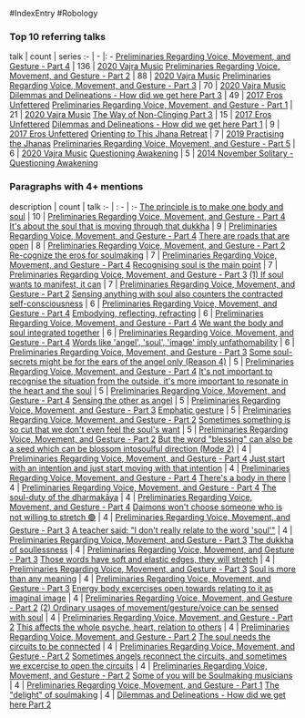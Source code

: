 #IndexEntry #Robology

### Top 10 referring talks
talk | count | series
:- | - |: -
<a data-href="Preliminaries Regarding Voice, Movement, and Gesture - Part 4" href="Preliminaries+Regarding+Voice%2C+Movement%2C+and+Gesture+-+Part+4" class="internal-link" target="_blank" rel="noopener">Preliminaries Regarding Voice, Movement, and Gesture - Part 4</a> | 136 | <a data-href="2020 Vajra Music" href="2020+Vajra+Music" class="internal-link" target="_blank" rel="noopener">2020 Vajra Music</a>
<a data-href="Preliminaries Regarding Voice, Movement, and Gesture - Part 2" href="Preliminaries+Regarding+Voice%2C+Movement%2C+and+Gesture+-+Part+2" class="internal-link" target="_blank" rel="noopener">Preliminaries Regarding Voice, Movement, and Gesture - Part 2</a> | 88 | <a data-href="2020 Vajra Music" href="2020+Vajra+Music" class="internal-link" target="_blank" rel="noopener">2020 Vajra Music</a>
<a data-href="Preliminaries Regarding Voice, Movement, and Gesture - Part 3" href="Preliminaries+Regarding+Voice%2C+Movement%2C+and+Gesture+-+Part+3" class="internal-link" target="_blank" rel="noopener">Preliminaries Regarding Voice, Movement, and Gesture - Part 3</a> | 70 | <a data-href="2020 Vajra Music" href="2020+Vajra+Music" class="internal-link" target="_blank" rel="noopener">2020 Vajra Music</a>
<a data-href="Dilemmas and Delineations - How did we get here Part 3" href="Dilemmas+and+Delineations+-+How+did+we+get+here+Part+3" class="internal-link" target="_blank" rel="noopener">Dilemmas and Delineations - How did we get here Part 3</a> | 49 | <a data-href="2017 Eros Unfettered" href="2017+Eros+Unfettered" class="internal-link" target="_blank" rel="noopener">2017 Eros Unfettered</a>
<a data-href="Preliminaries Regarding Voice, Movement, and Gesture - Part 1" href="Preliminaries+Regarding+Voice%2C+Movement%2C+and+Gesture+-+Part+1" class="internal-link" target="_blank" rel="noopener">Preliminaries Regarding Voice, Movement, and Gesture - Part 1</a> | 21 | <a data-href="2020 Vajra Music" href="2020+Vajra+Music" class="internal-link" target="_blank" rel="noopener">2020 Vajra Music</a>
<a data-href="The Way of Non-Clinging Part 3" href="The+Way+of+Non-Clinging+Part+3" class="internal-link" target="_blank" rel="noopener">The Way of Non-Clinging Part 3</a> | 15 | <a data-href="2017 Eros Unfettered" href="2017+Eros+Unfettered" class="internal-link" target="_blank" rel="noopener">2017 Eros Unfettered</a>
<a data-href="Dilemmas and Delineations - How did we get here Part 1" href="Dilemmas+and+Delineations+-+How+did+we+get+here+Part+1" class="internal-link" target="_blank" rel="noopener">Dilemmas and Delineations - How did we get here Part 1</a> | 9 | <a data-href="2017 Eros Unfettered" href="2017+Eros+Unfettered" class="internal-link" target="_blank" rel="noopener">2017 Eros Unfettered</a>
<a data-href="Orienting to This Jhana Retreat" href="Orienting+to+This+Jhana+Retreat" class="internal-link" target="_blank" rel="noopener">Orienting to This Jhana Retreat</a> | 7 | <a data-href="2019 Practising the Jhanas" href="2019+Practising+the+Jhanas" class="internal-link" target="_blank" rel="noopener">2019 Practising the Jhanas</a>
<a data-href="Preliminaries Regarding Voice, Movement, and Gesture - Part 5" href="Preliminaries+Regarding+Voice%2C+Movement%2C+and+Gesture+-+Part+5" class="internal-link" target="_blank" rel="noopener">Preliminaries Regarding Voice, Movement, and Gesture - Part 5</a> | 6 | <a data-href="2020 Vajra Music" href="2020+Vajra+Music" class="internal-link" target="_blank" rel="noopener">2020 Vajra Music</a>
<a data-href="Questioning Awakening" href="Questioning+Awakening" class="internal-link" target="_blank" rel="noopener">Questioning Awakening</a> | 5 | <a data-href="2014 November Solitary - Questioning Awakening" href="2014+November+Solitary+-+Questioning+Awakening" class="internal-link" target="_blank" rel="noopener">2014 November Solitary - Questioning Awakening</a>

### Paragraphs with 4+ mentions
description | count | talk
:- | : - | :-
<a aria-label-position="top" aria-label="Preliminaries Regarding Voice, Movement, and Gesture - Part 4 > The principle is to make one body and soul" data-href="Preliminaries Regarding Voice, Movement, and Gesture - Part 4#The principle is to make one body and soul" href="Preliminaries+Regarding+Voice%2C+Movement%2C+and+Gesture+-+Part+4#The+principle+is+to+make+one+body+and+soul" class="internal-link" target="_blank" rel="noopener">The principle is to make one body and soul</a> | 10 | <a data-href="Preliminaries Regarding Voice, Movement, and Gesture - Part 4" href="Preliminaries+Regarding+Voice%2C+Movement%2C+and+Gesture+-+Part+4" class="internal-link" target="_blank" rel="noopener">Preliminaries Regarding Voice, Movement, and Gesture - Part 4</a>
<a aria-label-position="top" aria-label="Preliminaries Regarding Voice, Movement, and Gesture - Part 4 > Its about the soul that is moving through that dukkha" data-href="Preliminaries Regarding Voice, Movement, and Gesture - Part 4#Its about the soul that is moving through that dukkha" href="Preliminaries+Regarding+Voice%2C+Movement%2C+and+Gesture+-+Part+4#It%27s+about+the+soul+that+is+moving+through+that+dukkha" class="internal-link" target="_blank" rel="noopener">It&#x27;s about the soul that is moving through that dukkha</a> | 9 | <a data-href="Preliminaries Regarding Voice, Movement, and Gesture - Part 4" href="Preliminaries+Regarding+Voice%2C+Movement%2C+and+Gesture+-+Part+4" class="internal-link" target="_blank" rel="noopener">Preliminaries Regarding Voice, Movement, and Gesture - Part 4</a>
<a aria-label-position="top" aria-label="Preliminaries Regarding Voice, Movement, and Gesture - Part 2 > There are roads that are open" data-href="Preliminaries Regarding Voice, Movement, and Gesture - Part 2#There are roads that are open" href="Preliminaries+Regarding+Voice%2C+Movement%2C+and+Gesture+-+Part+2#There+are+roads+that+are+open" class="internal-link" target="_blank" rel="noopener">There are roads that are open</a> | 8 | <a data-href="Preliminaries Regarding Voice, Movement, and Gesture - Part 2" href="Preliminaries+Regarding+Voice%2C+Movement%2C+and+Gesture+-+Part+2" class="internal-link" target="_blank" rel="noopener">Preliminaries Regarding Voice, Movement, and Gesture - Part 2</a>
<a aria-label-position="top" aria-label="Preliminaries Regarding Voice, Movement, and Gesture - Part 4 > Re-cognize the eros for soulmaking" data-href="Preliminaries Regarding Voice, Movement, and Gesture - Part 4#Re-cognize the eros for soulmaking" href="Preliminaries+Regarding+Voice%2C+Movement%2C+and+Gesture+-+Part+4#Re-cognize+the+eros+for+soulmaking" class="internal-link" target="_blank" rel="noopener">Re-cognize the eros for soulmaking</a> | 7 | <a data-href="Preliminaries Regarding Voice, Movement, and Gesture - Part 4" href="Preliminaries+Regarding+Voice%2C+Movement%2C+and+Gesture+-+Part+4" class="internal-link" target="_blank" rel="noopener">Preliminaries Regarding Voice, Movement, and Gesture - Part 4</a>
<a aria-label-position="top" aria-label="Preliminaries Regarding Voice, Movement, and Gesture - Part 3 > Recognising soul is the main point" data-href="Preliminaries Regarding Voice, Movement, and Gesture - Part 3#Recognising soul is the main point" href="Preliminaries+Regarding+Voice%2C+Movement%2C+and+Gesture+-+Part+3#Recognising+soul+is+the+main+point" class="internal-link" target="_blank" rel="noopener">Recognising soul is the main point</a> | 7 | <a data-href="Preliminaries Regarding Voice, Movement, and Gesture - Part 3" href="Preliminaries+Regarding+Voice%2C+Movement%2C+and+Gesture+-+Part+3" class="internal-link" target="_blank" rel="noopener">Preliminaries Regarding Voice, Movement, and Gesture - Part 3</a>
<a aria-label-position="top" aria-label="Preliminaries Regarding Voice, Movement, and Gesture - Part 2 > 1 If soul wants to manifest it can" data-href="Preliminaries Regarding Voice, Movement, and Gesture - Part 2#1 If soul wants to manifest it can" href="Preliminaries+Regarding+Voice%2C+Movement%2C+and+Gesture+-+Part+2#1+If+soul+wants+to+manifest+it+can" class="internal-link" target="_blank" rel="noopener">(1) If soul wants to manifest, it can</a> | 7 | <a data-href="Preliminaries Regarding Voice, Movement, and Gesture - Part 2" href="Preliminaries+Regarding+Voice%2C+Movement%2C+and+Gesture+-+Part+2" class="internal-link" target="_blank" rel="noopener">Preliminaries Regarding Voice, Movement, and Gesture - Part 2</a>
<a aria-label-position="top" aria-label="Preliminaries Regarding Voice, Movement, and Gesture - Part 4 > Sensing anything with soul also counters the contracted self-consciousness" data-href="Preliminaries Regarding Voice, Movement, and Gesture - Part 4#Sensing anything with soul also counters the contracted self-consciousness" href="Preliminaries+Regarding+Voice%2C+Movement%2C+and+Gesture+-+Part+4#Sensing+anything+with+soul+also+counters+the+contracted+self-consciousness" class="internal-link" target="_blank" rel="noopener">Sensing anything with soul also counters the contracted self-consciousness</a> | 6 | <a data-href="Preliminaries Regarding Voice, Movement, and Gesture - Part 4" href="Preliminaries+Regarding+Voice%2C+Movement%2C+and+Gesture+-+Part+4" class="internal-link" target="_blank" rel="noopener">Preliminaries Regarding Voice, Movement, and Gesture - Part 4</a>
<a aria-label-position="top" aria-label="Preliminaries Regarding Voice, Movement, and Gesture - Part 4 > Embodying reflecting refracting" data-href="Preliminaries Regarding Voice, Movement, and Gesture - Part 4#Embodying reflecting refracting" href="Preliminaries+Regarding+Voice%2C+Movement%2C+and+Gesture+-+Part+4#Embodying+reflecting+refracting" class="internal-link" target="_blank" rel="noopener">Embodying, reflecting, refracting</a> | 6 | <a data-href="Preliminaries Regarding Voice, Movement, and Gesture - Part 4" href="Preliminaries+Regarding+Voice%2C+Movement%2C+and+Gesture+-+Part+4" class="internal-link" target="_blank" rel="noopener">Preliminaries Regarding Voice, Movement, and Gesture - Part 4</a>
<a aria-label-position="top" aria-label="Preliminaries Regarding Voice, Movement, and Gesture - Part 4 > We want the body and soul integrated together" data-href="Preliminaries Regarding Voice, Movement, and Gesture - Part 4#We want the body and soul integrated together" href="Preliminaries+Regarding+Voice%2C+Movement%2C+and+Gesture+-+Part+4#We+want+the+body+and+soul+integrated+together" class="internal-link" target="_blank" rel="noopener">We want the body and soul integrated together</a> | 6 | <a data-href="Preliminaries Regarding Voice, Movement, and Gesture - Part 4" href="Preliminaries+Regarding+Voice%2C+Movement%2C+and+Gesture+-+Part+4" class="internal-link" target="_blank" rel="noopener">Preliminaries Regarding Voice, Movement, and Gesture - Part 4</a>
<a aria-label-position="top" aria-label="Preliminaries Regarding Voice, Movement, and Gesture - Part 3 > Words like angel soul image imply unfathomability" data-href="Preliminaries Regarding Voice, Movement, and Gesture - Part 3#Words like angel soul image imply unfathomability" href="Preliminaries+Regarding+Voice%2C+Movement%2C+and+Gesture+-+Part+3#Words+like+%27angel%27+%27soul%27+%27image%27+imply+unfathomability" class="internal-link" target="_blank" rel="noopener">Words like &#x27;angel&#x27;, &#x27;soul&#x27;, &#x27;image&#x27; imply unfathomability</a> | 6 | <a data-href="Preliminaries Regarding Voice, Movement, and Gesture - Part 3" href="Preliminaries+Regarding+Voice%2C+Movement%2C+and+Gesture+-+Part+3" class="internal-link" target="_blank" rel="noopener">Preliminaries Regarding Voice, Movement, and Gesture - Part 3</a>
<a aria-label-position="top" aria-label="Preliminaries Regarding Voice, Movement, and Gesture - Part 4 > Some soul-secrets might be for the ears of the angel only Reason 4" data-href="Preliminaries Regarding Voice, Movement, and Gesture - Part 4#Some soul-secrets might be for the ears of the angel only Reason 4" href="Preliminaries+Regarding+Voice%2C+Movement%2C+and+Gesture+-+Part+4#Some+soul-secrets+might+be+for+the+ears+of+the+angel+only+Reason+4" class="internal-link" target="_blank" rel="noopener">Some soul-secrets might be for the ears of the angel only (Reason 4)</a> | 5 | <a data-href="Preliminaries Regarding Voice, Movement, and Gesture - Part 4" href="Preliminaries+Regarding+Voice%2C+Movement%2C+and+Gesture+-+Part+4" class="internal-link" target="_blank" rel="noopener">Preliminaries Regarding Voice, Movement, and Gesture - Part 4</a>
<a aria-label-position="top" aria-label="Preliminaries Regarding Voice, Movement, and Gesture - Part 4 > Its not important to recognise the situation from the outside its more important to resonate in the heart and the soul" data-href="Preliminaries Regarding Voice, Movement, and Gesture - Part 4#Its not important to recognise the situation from the outside its more important to resonate in the heart and the soul" href="Preliminaries+Regarding+Voice%2C+Movement%2C+and+Gesture+-+Part+4#It%27s+not+important+to+recognise+the+situation+from+the+outside+it%27s+more+important+to+resonate+in+the+heart+and+the+soul" class="internal-link" target="_blank" rel="noopener">It&#x27;s not important to recognise the situation from the outside, it&#x27;s more important to resonate in the heart and the soul</a> | 5 | <a data-href="Preliminaries Regarding Voice, Movement, and Gesture - Part 4" href="Preliminaries+Regarding+Voice%2C+Movement%2C+and+Gesture+-+Part+4" class="internal-link" target="_blank" rel="noopener">Preliminaries Regarding Voice, Movement, and Gesture - Part 4</a>
<a aria-label-position="top" aria-label="Preliminaries Regarding Voice, Movement, and Gesture - Part 3 > Sensing the other as angel" data-href="Preliminaries Regarding Voice, Movement, and Gesture - Part 3#Sensing the other as angel" href="Preliminaries+Regarding+Voice%2C+Movement%2C+and+Gesture+-+Part+3#Sensing+the+other+as+angel" class="internal-link" target="_blank" rel="noopener">Sensing the other as angel</a> | 5 | <a data-href="Preliminaries Regarding Voice, Movement, and Gesture - Part 3" href="Preliminaries+Regarding+Voice%2C+Movement%2C+and+Gesture+-+Part+3" class="internal-link" target="_blank" rel="noopener">Preliminaries Regarding Voice, Movement, and Gesture - Part 3</a>
<a aria-label-position="top" aria-label="Preliminaries Regarding Voice, Movement, and Gesture - Part 2 > Emphatic gesture" data-href="Preliminaries Regarding Voice, Movement, and Gesture - Part 2#Emphatic gesture" href="Preliminaries+Regarding+Voice%2C+Movement%2C+and+Gesture+-+Part+2#Emphatic+gesture" class="internal-link" target="_blank" rel="noopener">Emphatic gesture</a> | 5 | <a data-href="Preliminaries Regarding Voice, Movement, and Gesture - Part 2" href="Preliminaries+Regarding+Voice%2C+Movement%2C+and+Gesture+-+Part+2" class="internal-link" target="_blank" rel="noopener">Preliminaries Regarding Voice, Movement, and Gesture - Part 2</a>
<a aria-label-position="top" aria-label="Preliminaries Regarding Voice, Movement, and Gesture - Part 2 > Sometimes something is so cut that we dont even feel the souls want" data-href="Preliminaries Regarding Voice, Movement, and Gesture - Part 2#Sometimes something is so cut that we dont even feel the souls want" href="Preliminaries+Regarding+Voice%2C+Movement%2C+and+Gesture+-+Part+2#Sometimes+something+is+so+cut+that+we+don%27t+even+feel+the+soul%27s+want" class="internal-link" target="_blank" rel="noopener">Sometimes something is so cut that we don&#x27;t even feel the soul&#x27;s want</a> | 5 | <a data-href="Preliminaries Regarding Voice, Movement, and Gesture - Part 2" href="Preliminaries+Regarding+Voice%2C+Movement%2C+and+Gesture+-+Part+2" class="internal-link" target="_blank" rel="noopener">Preliminaries Regarding Voice, Movement, and Gesture - Part 2</a>
<a aria-label-position="top" aria-label="Preliminaries Regarding Voice, Movement, and Gesture - Part 4 > But the word blessing can also be a seed which can be blossom intosoulful direction Mode 2" data-href="Preliminaries Regarding Voice, Movement, and Gesture - Part 4#But the word blessing can also be a seed which can be blossom intosoulful direction Mode 2" href="Preliminaries+Regarding+Voice%2C+Movement%2C+and+Gesture+-+Part+4#But+the+word+%22blessing%22+can+also+be+a+seed+which+can+be+blossom+intosoulful+direction+Mode+2" class="internal-link" target="_blank" rel="noopener">But the word &quot;blessing&quot; can also be a seed which can be blossom intosoulful direction (Mode 2)</a> | 4 | <a data-href="Preliminaries Regarding Voice, Movement, and Gesture - Part 4" href="Preliminaries+Regarding+Voice%2C+Movement%2C+and+Gesture+-+Part+4" class="internal-link" target="_blank" rel="noopener">Preliminaries Regarding Voice, Movement, and Gesture - Part 4</a>
<a aria-label-position="top" aria-label="Preliminaries Regarding Voice, Movement, and Gesture - Part 4 > Just start with an intention and just start moving with that intention" data-href="Preliminaries Regarding Voice, Movement, and Gesture - Part 4#Just start with an intention and just start moving with that intention" href="Preliminaries+Regarding+Voice%2C+Movement%2C+and+Gesture+-+Part+4#Just+start+with+an+intention+and+just+start+moving+with+that+intention" class="internal-link" target="_blank" rel="noopener">Just start with an intention and just start moving with that intention</a> | 4 | <a data-href="Preliminaries Regarding Voice, Movement, and Gesture - Part 4" href="Preliminaries+Regarding+Voice%2C+Movement%2C+and+Gesture+-+Part+4" class="internal-link" target="_blank" rel="noopener">Preliminaries Regarding Voice, Movement, and Gesture - Part 4</a>
<a aria-label-position="top" aria-label="Preliminaries Regarding Voice, Movement, and Gesture - Part 4 > Theres a body in there" data-href="Preliminaries Regarding Voice, Movement, and Gesture - Part 4#Theres a body in there" href="Preliminaries+Regarding+Voice%2C+Movement%2C+and+Gesture+-+Part+4#There%27s+a+body+in+there" class="internal-link" target="_blank" rel="noopener">There&#x27;s a body in there</a> | 4 | <a data-href="Preliminaries Regarding Voice, Movement, and Gesture - Part 4" href="Preliminaries+Regarding+Voice%2C+Movement%2C+and+Gesture+-+Part+4" class="internal-link" target="_blank" rel="noopener">Preliminaries Regarding Voice, Movement, and Gesture - Part 4</a>
<a aria-label-position="top" aria-label="Preliminaries Regarding Voice, Movement, and Gesture - Part 4 > The soul-duty of the dharmakāya" data-href="Preliminaries Regarding Voice, Movement, and Gesture - Part 4#The soul-duty of the dharmakāya" href="Preliminaries+Regarding+Voice%2C+Movement%2C+and+Gesture+-+Part+4#The+soul-duty+of+the+dharmak%C4%81ya" class="internal-link" target="_blank" rel="noopener">The soul-duty of the dharmakāya</a> | 4 | <a data-href="Preliminaries Regarding Voice, Movement, and Gesture - Part 4" href="Preliminaries+Regarding+Voice%2C+Movement%2C+and+Gesture+-+Part+4" class="internal-link" target="_blank" rel="noopener">Preliminaries Regarding Voice, Movement, and Gesture - Part 4</a>
<a aria-label-position="top" aria-label="Preliminaries Regarding Voice, Movement, and Gesture - Part 3 > Daimons wont choose someone who is not willing to stretch 🟢" data-href="Preliminaries Regarding Voice, Movement, and Gesture - Part 3#Daimons wont choose someone who is not willing to stretch 🟢" href="Preliminaries+Regarding+Voice%2C+Movement%2C+and+Gesture+-+Part+3#Daimons+won%27t+choose+someone+who+is+not+willing+to+stretch+%F0%9F%9F%A2" class="internal-link" target="_blank" rel="noopener">Daimons won&#x27;t choose someone who is not willing to stretch 🟢</a> | 4 | <a data-href="Preliminaries Regarding Voice, Movement, and Gesture - Part 3" href="Preliminaries+Regarding+Voice%2C+Movement%2C+and+Gesture+-+Part+3" class="internal-link" target="_blank" rel="noopener">Preliminaries Regarding Voice, Movement, and Gesture - Part 3</a>
<a aria-label-position="top" aria-label="Preliminaries Regarding Voice, Movement, and Gesture - Part 3 > A teacher said I dont really relate to the word soul" data-href="Preliminaries Regarding Voice, Movement, and Gesture - Part 3#A teacher said I dont really relate to the word soul" href="Preliminaries+Regarding+Voice%2C+Movement%2C+and+Gesture+-+Part+3#A+teacher+said+%22I+don%27t+really+relate+to+the+word+%27soul%27%22" class="internal-link" target="_blank" rel="noopener">A teacher said: &quot;I don&#x27;t really relate to the word &#x27;soul&#x27;&quot;</a> | 4 | <a data-href="Preliminaries Regarding Voice, Movement, and Gesture - Part 3" href="Preliminaries+Regarding+Voice%2C+Movement%2C+and+Gesture+-+Part+3" class="internal-link" target="_blank" rel="noopener">Preliminaries Regarding Voice, Movement, and Gesture - Part 3</a>
<a aria-label-position="top" aria-label="Preliminaries Regarding Voice, Movement, and Gesture - Part 3 > The dukkha of soullessness" data-href="Preliminaries Regarding Voice, Movement, and Gesture - Part 3#The dukkha of soullessness" href="Preliminaries+Regarding+Voice%2C+Movement%2C+and+Gesture+-+Part+3#The+dukkha+of+soullessness" class="internal-link" target="_blank" rel="noopener">The dukkha of soullessness</a> | 4 | <a data-href="Preliminaries Regarding Voice, Movement, and Gesture - Part 3" href="Preliminaries+Regarding+Voice%2C+Movement%2C+and+Gesture+-+Part+3" class="internal-link" target="_blank" rel="noopener">Preliminaries Regarding Voice, Movement, and Gesture - Part 3</a>
<a aria-label-position="top" aria-label="Preliminaries Regarding Voice, Movement, and Gesture - Part 3 > Those words have soft and elastic edges they will stretch" data-href="Preliminaries Regarding Voice, Movement, and Gesture - Part 3#Those words have soft and elastic edges they will stretch" href="Preliminaries+Regarding+Voice%2C+Movement%2C+and+Gesture+-+Part+3#Those+words+have+soft+and+elastic+edges+they+will+stretch" class="internal-link" target="_blank" rel="noopener">Those words have soft and elastic edges, they will stretch</a> | 4 | <a data-href="Preliminaries Regarding Voice, Movement, and Gesture - Part 3" href="Preliminaries+Regarding+Voice%2C+Movement%2C+and+Gesture+-+Part+3" class="internal-link" target="_blank" rel="noopener">Preliminaries Regarding Voice, Movement, and Gesture - Part 3</a>
<a aria-label-position="top" aria-label="Preliminaries Regarding Voice, Movement, and Gesture - Part 3 > Soul is more than any meaning" data-href="Preliminaries Regarding Voice, Movement, and Gesture - Part 3#Soul is more than any meaning" href="Preliminaries+Regarding+Voice%2C+Movement%2C+and+Gesture+-+Part+3#Soul+is+more+than+any+meaning" class="internal-link" target="_blank" rel="noopener">Soul is more than any meaning</a> | 4 | <a data-href="Preliminaries Regarding Voice, Movement, and Gesture - Part 3" href="Preliminaries+Regarding+Voice%2C+Movement%2C+and+Gesture+-+Part+3" class="internal-link" target="_blank" rel="noopener">Preliminaries Regarding Voice, Movement, and Gesture - Part 3</a>
<a aria-label-position="top" aria-label="Preliminaries Regarding Voice, Movement, and Gesture - Part 2 > Energy body excercises open towards relating to it as imaginal image" data-href="Preliminaries Regarding Voice, Movement, and Gesture - Part 2#Energy body excercises open towards relating to it as imaginal image" href="Preliminaries+Regarding+Voice%2C+Movement%2C+and+Gesture+-+Part+2#Energy+body+excercises+open+towards+relating+to+it+as+imaginal+image" class="internal-link" target="_blank" rel="noopener">Energy body excercises open towards relating to it as imaginal image</a> | 4 | <a data-href="Preliminaries Regarding Voice, Movement, and Gesture - Part 2" href="Preliminaries+Regarding+Voice%2C+Movement%2C+and+Gesture+-+Part+2" class="internal-link" target="_blank" rel="noopener">Preliminaries Regarding Voice, Movement, and Gesture - Part 2</a>
<a aria-label-position="top" aria-label="Preliminaries Regarding Voice, Movement, and Gesture - Part 2 > 2 Ordinary usages of movement gesture voice can be sensed with soul" data-href="Preliminaries Regarding Voice, Movement, and Gesture - Part 2#2 Ordinary usages of movement gesture voice can be sensed with soul" href="Preliminaries+Regarding+Voice%2C+Movement%2C+and+Gesture+-+Part+2#2+Ordinary+usages+of+movement+gesture+voice+can+be+sensed+with+soul" class="internal-link" target="_blank" rel="noopener">(2) Ordinary usages of movement/gesture/voice can be sensed with soul</a> | 4 | <a data-href="Preliminaries Regarding Voice, Movement, and Gesture - Part 2" href="Preliminaries+Regarding+Voice%2C+Movement%2C+and+Gesture+-+Part+2" class="internal-link" target="_blank" rel="noopener">Preliminaries Regarding Voice, Movement, and Gesture - Part 2</a>
<a aria-label-position="top" aria-label="Preliminaries Regarding Voice, Movement, and Gesture - Part 2 > This affects the whole psyche heart relation to others" data-href="Preliminaries Regarding Voice, Movement, and Gesture - Part 2#This affects the whole psyche heart relation to others" href="Preliminaries+Regarding+Voice%2C+Movement%2C+and+Gesture+-+Part+2#This+affects+the+whole+psyche+heart+relation+to+others" class="internal-link" target="_blank" rel="noopener">This affects the whole psyche, heart, relation to others</a> | 4 | <a data-href="Preliminaries Regarding Voice, Movement, and Gesture - Part 2" href="Preliminaries+Regarding+Voice%2C+Movement%2C+and+Gesture+-+Part+2" class="internal-link" target="_blank" rel="noopener">Preliminaries Regarding Voice, Movement, and Gesture - Part 2</a>
<a aria-label-position="top" aria-label="Preliminaries Regarding Voice, Movement, and Gesture - Part 2 > The soul needs the circuits to be connected" data-href="Preliminaries Regarding Voice, Movement, and Gesture - Part 2#The soul needs the circuits to be connected" href="Preliminaries+Regarding+Voice%2C+Movement%2C+and+Gesture+-+Part+2#The+soul+needs+the+circuits+to+be+connected" class="internal-link" target="_blank" rel="noopener">The soul needs the circuits to be connected</a> | 4 | <a data-href="Preliminaries Regarding Voice, Movement, and Gesture - Part 2" href="Preliminaries+Regarding+Voice%2C+Movement%2C+and+Gesture+-+Part+2" class="internal-link" target="_blank" rel="noopener">Preliminaries Regarding Voice, Movement, and Gesture - Part 2</a>
<a aria-label-position="top" aria-label="Preliminaries Regarding Voice, Movement, and Gesture - Part 2 > Sometimes angels reconnect the circuits and sometimes we excercise to open the circuits" data-href="Preliminaries Regarding Voice, Movement, and Gesture - Part 2#Sometimes angels reconnect the circuits and sometimes we excercise to open the circuits" href="Preliminaries+Regarding+Voice%2C+Movement%2C+and+Gesture+-+Part+2#Sometimes+angels+reconnect+the+circuits+and+sometimes+we+excercise+to+open+the+circuits" class="internal-link" target="_blank" rel="noopener">Sometimes angels reconnect the circuits, and sometimes we excercise to open the circuits</a> | 4 | <a data-href="Preliminaries Regarding Voice, Movement, and Gesture - Part 2" href="Preliminaries+Regarding+Voice%2C+Movement%2C+and+Gesture+-+Part+2" class="internal-link" target="_blank" rel="noopener">Preliminaries Regarding Voice, Movement, and Gesture - Part 2</a>
<a aria-label-position="top" aria-label="Preliminaries Regarding Voice, Movement, and Gesture - Part 1 > Some of you will be Soulmaking musicians" data-href="Preliminaries Regarding Voice, Movement, and Gesture - Part 1#Some of you will be Soulmaking musicians" href="Preliminaries+Regarding+Voice%2C+Movement%2C+and+Gesture+-+Part+1#Some+of+you+will+be+Soulmaking+musicians" class="internal-link" target="_blank" rel="noopener">Some of you will be Soulmaking musicians</a> | 4 | <a data-href="Preliminaries Regarding Voice, Movement, and Gesture - Part 1" href="Preliminaries+Regarding+Voice%2C+Movement%2C+and+Gesture+-+Part+1" class="internal-link" target="_blank" rel="noopener">Preliminaries Regarding Voice, Movement, and Gesture - Part 1</a>
<a aria-label-position="top" aria-label="Dilemmas and Delineations - How did we get here Part 2 > The delight of soulmaking" data-href="Dilemmas and Delineations - How did we get here Part 2#The delight of soulmaking" href="Dilemmas+and+Delineations+-+How+did+we+get+here+Part+2#The+%22delight%22+of+soulmaking" class="internal-link" target="_blank" rel="noopener">The &quot;delight&quot; of soulmaking</a> | 4 | <a data-href="Dilemmas and Delineations - How did we get here Part 2" href="Dilemmas+and+Delineations+-+How+did+we+get+here+Part+2" class="internal-link" target="_blank" rel="noopener">Dilemmas and Delineations - How did we get here Part 2</a>

